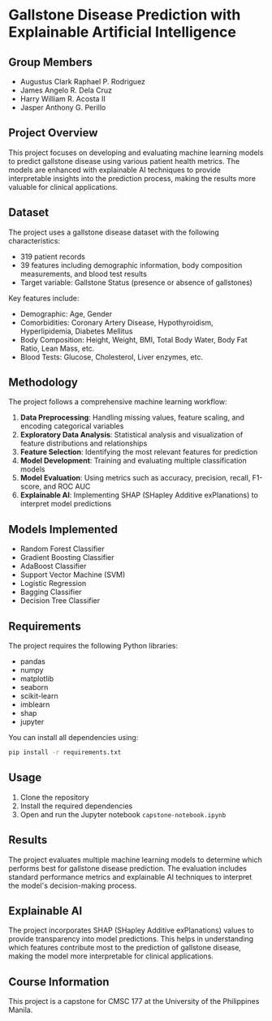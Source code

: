 # Gallstone Disease Prediction with Explainable Artificial Intelligence

## Group Members 

- Augustus Clark Raphael P. Rodriguez
- James Angelo R. Dela Cruz
- Harry William R. Acosta II 
- Jasper Anthony G. Perillo

## Project Overview

This project focuses on developing and evaluating machine learning models to predict gallstone disease using various patient health metrics. The models are enhanced with explainable AI techniques to provide interpretable insights into the prediction process, making the results more valuable for clinical applications.

## Dataset

The project uses a gallstone disease dataset with the following characteristics:
- 319 patient records
- 39 features including demographic information, body composition measurements, and blood test results
- Target variable: Gallstone Status (presence or absence of gallstones)

Key features include:
- Demographic: Age, Gender
- Comorbidities: Coronary Artery Disease, Hypothyroidism, Hyperlipidemia, Diabetes Mellitus
- Body Composition: Height, Weight, BMI, Total Body Water, Body Fat Ratio, Lean Mass, etc.
- Blood Tests: Glucose, Cholesterol, Liver enzymes, etc.

## Methodology

The project follows a comprehensive machine learning workflow:
1. **Data Preprocessing**: Handling missing values, feature scaling, and encoding categorical variables
2. **Exploratory Data Analysis**: Statistical analysis and visualization of feature distributions and relationships
3. **Feature Selection**: Identifying the most relevant features for prediction
4. **Model Development**: Training and evaluating multiple classification models
5. **Model Evaluation**: Using metrics such as accuracy, precision, recall, F1-score, and ROC AUC
6. **Explainable AI**: Implementing SHAP (SHapley Additive exPlanations) to interpret model predictions

## Models Implemented

- Random Forest Classifier
- Gradient Boosting Classifier
- AdaBoost Classifier
- Support Vector Machine (SVM)
- Logistic Regression
- Bagging Classifier
- Decision Tree Classifier

## Requirements

The project requires the following Python libraries:
- pandas
- numpy
- matplotlib
- seaborn
- scikit-learn
- imblearn
- shap
- jupyter

You can install all dependencies using:
```bash
pip install -r requirements.txt
```

## Usage

1. Clone the repository
2. Install the required dependencies
3. Open and run the Jupyter notebook `capstone-notebook.ipynb`

## Results

The project evaluates multiple machine learning models to determine which performs best for gallstone disease prediction. The evaluation includes standard performance metrics and explainable AI techniques to interpret the model's decision-making process.

## Explainable AI

The project incorporates SHAP (SHapley Additive exPlanations) values to provide transparency into model predictions. This helps in understanding which features contribute most to the prediction of gallstone disease, making the model more interpretable for clinical applications.

## Course Information

This project is a capstone for CMSC 177 at the University of the Philippines Manila.